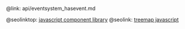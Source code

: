 @link: api/eventsystem_hasevent.md

@seolinktop: [javascript component library](https://webix.com)
@seolink: [treemap javascript](https://webix.com/widget/treemap/)